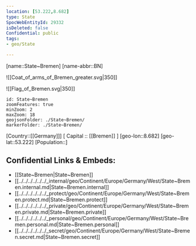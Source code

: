 ```yaml
---
location: [53.222,8.682]
type: State
SpocWebEntityId: 29332
isDeleted: false
Confidential: public
tags:
- geo/State

---
```


[name::State~Bremen]
[name-abbr::BN]

![[Coat_of_arms_of_Bremen_greater.svg|350]]


![[Flag_of_Bremen.svg|350]]

```leaflet
id: State~Bremen
zoomFeatures: true 
minZoom: 2 
maxZoom: 18
geojsonFolder: ./State~Bremen/
markerFolder: ./State~Bremen/
```

[Country::[[Germany]]]
[ Capital :: [[Bremen]] ]
[geo-lon::8.682]
[geo-lat::53.222]
[Population::]



## Confidential Links & Embeds: 
- [[State~Bremen|State~Bremen]] 
- [[../../../../../../_internal/geo/Continent/Europe/Germany/West/State~Bremen.internal.md|State~Bremen.internal]] 
- [[../../../../../../_protect/geo/Continent/Europe/Germany/West/State~Bremen.protect.md|State~Bremen.protect]] 
- [[../../../../../../_private/geo/Continent/Europe/Germany/West/State~Bremen.private.md|State~Bremen.private]] 
- [[../../../../../../_personal/geo/Continent/Europe/Germany/West/State~Bremen.personal.md|State~Bremen.personal]] 
- [[../../../../../../_secret/geo/Continent/Europe/Germany/West/State~Bremen.secret.md|State~Bremen.secret]] 

